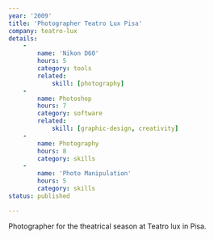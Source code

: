 ```yaml
---
year: '2009'
title: 'Photographer Teatro Lux Pisa'
company: teatro-lux
details:
    -
        name: 'Nikon D60'
        hours: 5
        category: tools
        related:
            skill: [photography]
    -
        name: Photoshop
        hours: 7
        category: software
        related:
            skill: [graphic-design, creativity]
    -
        name: Photography
        hours: 8
        category: skills
    -
        name: 'Photo Manipulation'
        hours: 5
        category: skills
status: published

---
```

Photographer for the theatrical season at Teatro lux in Pisa.
